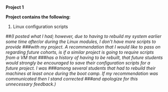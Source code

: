 **Project 1**

**Project contains the following:**

1) Linux configuration scripts 

##*(I posted what I had; however, due to having to rebuild my system earlier some time after/or during the Linux modules, I don't have more scripts to provide ###with my project. A recommendation that I would like to pass on regarding future cohorts, is if a similar project is going to require scripts from a VM that ###has a history of having to be rebuilt, that future students would strongly  be encouraged to save their configuration scripts for a future project. I was ###among several students that had to rebuild their machines at least once during the boot camp. If my recommendation was communicated then I stand corrected ###and apologize for this unnecessary feedback.)*


